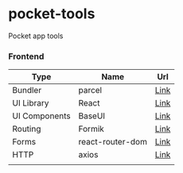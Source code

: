 # pocket-tools
Pocket app tools


### Frontend

| Type          | Name             | Url                                    |
|---------------|------------------|----------------------------------------|
| Bundler       | parcel           | [Link](https://parceljs.org)           |
| UI Library    | React            | [Link](https://reactjs.org)            |
| UI Components | BaseUI           | [Link](https://baseweb.design)         |
| Routing       | Formik           | [Link](https://formik.org)             |
| Forms         | react-router-dom | [Link](https://reactrouter.com)        |
| HTTP          | axios            | [Link](https://github.com/axios/axios) |
|               |                  |                                        |
